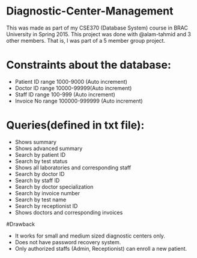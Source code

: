 # Diagnostic-Center-Management

This was made as part of my CSE370 (Database System) course in BRAC University in Spring 2015.
This project was done with @alam-tahmid and 3 other members. That is, I was part of a 5 member group project.


# Constraints about the database:

<ul>
<li>Patient ID range 1000-9000 (Auto increment)</li>
<li>Doctor ID range 10000-99999(Auto increment)</li>
<li>Staff ID range 100-999 (Auto increment) </li>
<li>Invoice No range 100000-999999 (Auto increment)</li>
</ul>

# Queries(defined in txt file):
<ul>
<li>Shows summary </li>
<li>Shows advanced summary</li>
<li>Search by patient ID </li>
<li>Search by test status</li>
<li>Shows all laboratories and corresponding staff </li>
<li>Search by doctor ID</li>
<li>Search by staff ID</li>
<li>Search by doctor specialization</li>
<li>Search by invoice number</li>
<li>Search by test name</li>
<li>Search by receptionist ID</li>
<li>Shows doctors and corresponding invoices</li>
</ul>

#Drawback

<ul>
<li>It works for small and medium sized diagnostic centers only.</li>
<li>Does not have password recovery system.</li>
<li>Only authorized staffs (Admin, Receptionist) can enroll a new patient.</li>

</ul>
